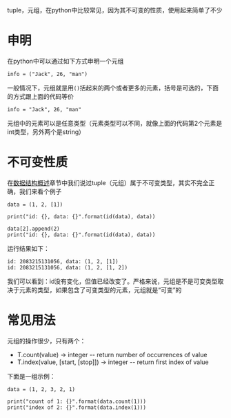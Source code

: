 tuple，元组，在python中比较常见，因为其不可变的性质，使用起来简单了不少

# 申明
在python中可以通过如下方式申明一个元组
```
info = ("Jack", 26, "man")

```

一般情况下，元组就是用```()```括起来的两个或者更多的元素，括号是可选的，下面的方式跟上面的代码等价

```
info = "Jack", 26, "man"

```

元组中的元素可以是任意类型（元素类型可以不同，就像上面的代码第2个元素是int类型，另外两个是string）

# 不可变性质
在[数据结构概述](basic/data_structure.md)章节中我们说过tuple（元组）属于不可变类型，其实不完全正确，我们来看个例子

```
data = (1, 2, [1])

print("id: {}, data: {}".format(id(data), data))

data[2].append(2)
print("id: {}, data: {}".format(id(data), data))

```

运行结果如下：
```
id: 2083215131056, data: (1, 2, [1])
id: 2083215131056, data: (1, 2, [1, 2])

```

我们可以看到：id没有变化，但值已经改变了。严格来说，元组是不是可变类型取决于元素的类型，如果包含了可变类型的元素，元组就是“可变”的

# 常见用法
元组的操作很少，只有两个：
* T.count(value) -> integer -- return number of occurrences of value
* T.index(value, [start, [stop]]) -> integer -- return first index of value

下面是一组示例：
```
data = (1, 2, 3, 2, 1)

print("count of 1: {}".format(data.count(1)))
print("index of 2: {}".format(data.index(1)))

```

